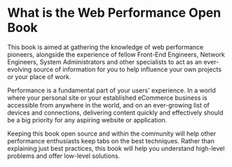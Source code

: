 What is the Web Performance Open Book
=====================================

This book is aimed at gathering the knowledge of web performance pioneers, alongside the experience of fellow Front-End Engineers, Network Engineers, System Administrators and other specialists to act as an ever-evolving source of information for you to help influence your own projects or your place of work.

Performance is a fundamental part of your users' experience. In a world where your personal site or your established eCommerce business is accessible from anywhere in the world, and on an ever-growing list of devices and connections, delivering content quickly and effectively should be a big priority for any aspiring website or application.

Keeping this book open source and within the community will help other performance enthusiasts keep tabs on the best techniques. Rather than explaining just best practices, this book will help you understand high-level problems and offer low-level solutions.
